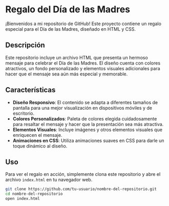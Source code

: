 # Regalo del Día de las Madres

¡Bienvenidos a mi repositorio de GitHub! Este proyecto contiene un regalo especial para el Día de las Madres, diseñado en HTML y CSS.

## Descripción

Este repositorio incluye un archivo HTML que presenta un hermoso mensaje para celebrar el Día de las Madres. El diseño cuenta con colores atractivos, un fondo personalizado y elementos visuales adicionales para hacer que el mensaje sea aún más especial y memorable.

## Características

- **Diseño Responsivo**: El contenido se adapta a diferentes tamaños de pantalla para una mejor visualización en dispositivos móviles y de escritorio.
- **Colores Personalizados**: Paleta de colores elegida cuidadosamente para resaltar el mensaje y hacer que la presentación sea más atractiva.
- **Elementos Visuales**: Incluye imágenes y otros elementos visuales que enriquecen el mensaje.
- **Animaciones en CSS**: Utiliza animaciones suaves en CSS para darle un toque dinámico al diseño.

## Uso

Para ver el regalo en acción, simplemente clona este repositorio y abre el archivo `index.html` en tu navegador web.

```bash
git clone https://github.com/tu-usuario/nombre-del-repositorio.git
cd nombre-del-repositorio
open index.html
